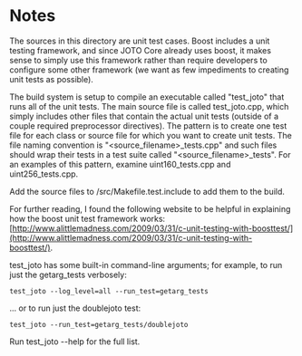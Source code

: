 # Notes
The sources in this directory are unit test cases.  Boost includes a
unit testing framework, and since JOTO Core already uses boost, it makes
sense to simply use this framework rather than require developers to
configure some other framework (we want as few impediments to creating
unit tests as possible).

The build system is setup to compile an executable called "test_joto"
that runs all of the unit tests.  The main source file is called
test_joto.cpp, which simply includes other files that contain the
actual unit tests (outside of a couple required preprocessor
directives).  The pattern is to create one test file for each class or
source file for which you want to create unit tests.  The file naming
convention is "<source_filename>_tests.cpp" and such files should wrap
their tests in a test suite called "<source_filename>_tests".  For an
examples of this pattern, examine uint160_tests.cpp and
uint256_tests.cpp.

Add the source files to /src/Makefile.test.include to add them to the build.

For further reading, I found the following website to be helpful in
explaining how the boost unit test framework works:
[http://www.alittlemadness.com/2009/03/31/c-unit-testing-with-boosttest/](http://www.alittlemadness.com/2009/03/31/c-unit-testing-with-boosttest/).

test_joto has some built-in command-line arguments; for
example, to run just the getarg_tests verbosely:

    test_joto --log_level=all --run_test=getarg_tests

... or to run just the doublejoto test:

    test_joto --run_test=getarg_tests/doublejoto

Run  test_joto --help   for the full list.


